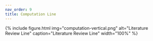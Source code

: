 ```yaml
---
nav_order: 9
title: Computation Line
---
```


{% include figure.html img="computation-vertical.png" alt="Literature Review Line" caption="Literature Review Line" width="100%" %}